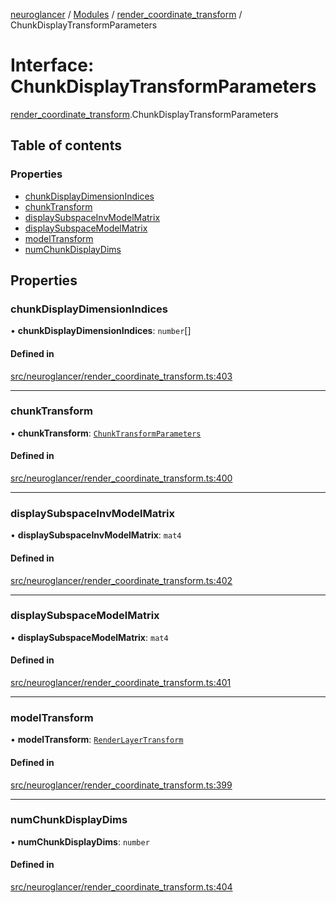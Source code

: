 [neuroglancer](../README.md) / [Modules](../modules.md) / [render\_coordinate\_transform](../modules/render_coordinate_transform.md) / ChunkDisplayTransformParameters

# Interface: ChunkDisplayTransformParameters

[render_coordinate_transform](../modules/render_coordinate_transform.md).ChunkDisplayTransformParameters

## Table of contents

### Properties

- [chunkDisplayDimensionIndices](render_coordinate_transform.ChunkDisplayTransformParameters.md#chunkdisplaydimensionindices)
- [chunkTransform](render_coordinate_transform.ChunkDisplayTransformParameters.md#chunktransform)
- [displaySubspaceInvModelMatrix](render_coordinate_transform.ChunkDisplayTransformParameters.md#displaysubspaceinvmodelmatrix)
- [displaySubspaceModelMatrix](render_coordinate_transform.ChunkDisplayTransformParameters.md#displaysubspacemodelmatrix)
- [modelTransform](render_coordinate_transform.ChunkDisplayTransformParameters.md#modeltransform)
- [numChunkDisplayDims](render_coordinate_transform.ChunkDisplayTransformParameters.md#numchunkdisplaydims)

## Properties

### chunkDisplayDimensionIndices

• **chunkDisplayDimensionIndices**: `number`[]

#### Defined in

[src/neuroglancer/render_coordinate_transform.ts:403](https://github.com/ActiveBrainAtlas2/neuroglancer/blob/285e65d7/src/neuroglancer/render_coordinate_transform.ts#L403)

___

### chunkTransform

• **chunkTransform**: [`ChunkTransformParameters`](render_coordinate_transform.ChunkTransformParameters.md)

#### Defined in

[src/neuroglancer/render_coordinate_transform.ts:400](https://github.com/ActiveBrainAtlas2/neuroglancer/blob/285e65d7/src/neuroglancer/render_coordinate_transform.ts#L400)

___

### displaySubspaceInvModelMatrix

• **displaySubspaceInvModelMatrix**: `mat4`

#### Defined in

[src/neuroglancer/render_coordinate_transform.ts:402](https://github.com/ActiveBrainAtlas2/neuroglancer/blob/285e65d7/src/neuroglancer/render_coordinate_transform.ts#L402)

___

### displaySubspaceModelMatrix

• **displaySubspaceModelMatrix**: `mat4`

#### Defined in

[src/neuroglancer/render_coordinate_transform.ts:401](https://github.com/ActiveBrainAtlas2/neuroglancer/blob/285e65d7/src/neuroglancer/render_coordinate_transform.ts#L401)

___

### modelTransform

• **modelTransform**: [`RenderLayerTransform`](render_coordinate_transform.RenderLayerTransform.md)

#### Defined in

[src/neuroglancer/render_coordinate_transform.ts:399](https://github.com/ActiveBrainAtlas2/neuroglancer/blob/285e65d7/src/neuroglancer/render_coordinate_transform.ts#L399)

___

### numChunkDisplayDims

• **numChunkDisplayDims**: `number`

#### Defined in

[src/neuroglancer/render_coordinate_transform.ts:404](https://github.com/ActiveBrainAtlas2/neuroglancer/blob/285e65d7/src/neuroglancer/render_coordinate_transform.ts#L404)
